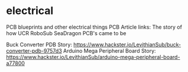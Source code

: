 # electrical
PCB blueprints and other electrical things
PCB Article links: The story of how UCR RoboSub SeaDragon PCB's came to be

Buck Converter PDB Story: https://www.hackster.io/LevithianSub/buck-converter-pdb-9757d3
Arduino Mega Peripheral Board Story: https://www.hackster.io/LevithianSub/arduino-mega-peripheral-board-a77800
